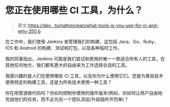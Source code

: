 # 您正在使用哪些 CI 工具，为什么？

> 原文:[https://dev . to/nathmclean/what-tools-is-you-use-for-ci-and-why-350 b](https://dev.to/nathmclean/which-tools-are-you-using-for-ci-and-why-350b)

在工作中，我们使用 Jenkins 来管理我们的构建，这包括 Java、Go、Ruby、IOS 和 Android 的构建、测试和打包，以及各种临时工作。

我的同事指出，Jenkins 可能是我们尝试和使用的唯一一款适合所有人的工具，在其他任何地方，我们都有更大的自由来为工作选择合适的工具。

我感兴趣的是人们在使用哪些 CI 工具，以及你为什么使用它们。您是为某些技术使用特定的构建工具，还是为所有技术使用一种工具？

你在用管道做代码吗？你如何控制你使用的插件版本(例如，你如何让用户自由地完成他们的任务，而不必为另一个团队添加/升级插件开罚单)？